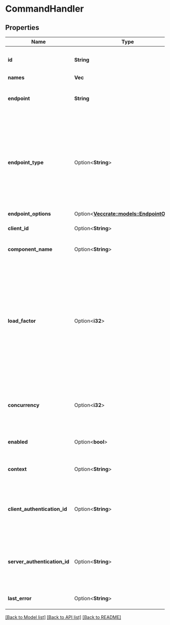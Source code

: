 # CommandHandler

## Properties

Name | Type | Description | Notes
------------ | ------------- | ------------- | -------------
**id** | **String** | Unique command handler identifier | 
**names** | **Vec<String>** |  | 
**endpoint** | **String** | Message-handling client application endpoint | 
**endpoint_type** | Option<**String**> | Type of client application endpoint - `http-raw` endpoint type is served with single raw command payload - `http-message` endpoint type is served with single command message  | [optional][default to http-raw]
**endpoint_options** | Option<[**Vec<crate::models::EndpointOption>**](EndpointOption.md)> |  | [optional]
**client_id** | Option<**String**> | Unique client application identifier | [optional]
**component_name** | Option<**String**> | Client application name | [optional]
**load_factor** | Option<**i32**> | The amount of load an Axon application would carry compared to other instances.  For example, if you have a two command handlers set up, each with a load factor of 100,  they will both carry an equal amount of load  | [optional][default to 100]
**concurrency** | Option<**i32**> | The number of concurrent commands that the command handler can handle. | [optional][default to 1]
**enabled** | Option<**bool**> | Is this command handler enabled? | [optional][default to true]
**context** | Option<**String**> | Context name | [optional][default to default]
**client_authentication_id** | Option<**String**> | Id of the stored authentication used by synapse to call the registered handler | [optional]
**server_authentication_id** | Option<**String**> | Id of the stored authentication used by synapse to contact axon server for this registration | [optional]
**last_error** | Option<**String**> | The last error occuring with this handler | [optional]

[[Back to Model list]](../README.md#documentation-for-models) [[Back to API list]](../README.md#documentation-for-api-endpoints) [[Back to README]](../README.md)


